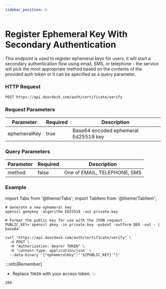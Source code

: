 ```yaml
---
sidebar_position: 6
---
```


# Register Ephemeral Key With Secondary Authentication

This endpoint is used to register ephemeral keys for users, it will start a secondary authentication flow using email,
SMS, or telephone - the service will pick the most appropriate method based on the contents of the provided
auth token or it can be specified as a query parameter.

### HTTP Request
`POST https://api.doordeck.com/auth/certificate/verify`

### Request Parameters

| Parameter    | Required | Description                          |
|--------------|----------|--------------------------------------|
| ephemeralKey | true     | Base64 encoded ephemeral Ed25519 key |

### Query Parameters

| Parameter | Required | Description                  |
|-----------|----------|------------------------------|
| method    | false    | One of EMAIL, TELEPHONE, SMS |

### Example

import Tabs from '@theme/Tabs';
import TabItem from '@theme/TabItem';

<Tabs>
<TabItem value="request" label="Request">

```shell showLineNumbers title="CURL"
# Generate a new ephemeral key
openssl genpkey -algorithm ED25519 -out private.key

# Format the public key for use with the JSON request
PUBLIC_KEY=`openssl pkey -in private.key -pubout -outform DER -out - | base64`

curl "https://api.doordeck.com/auth/certificate/verify" \
  -X POST \
  -H "Authorization: Bearer TOKEN" \
  -H 'content-type: application/json' \
  --data-binary '{"ephemeralKey":"'${PUBLIC_KEY}'"}' 
```

:::info[Remember]
* Replace `TOKEN` with your access token.
:::

</TabItem>
<TabItem value="response" label="Response">

```markdown showLineNumbers title="HTTP CODE"
204
```

</TabItem>
</Tabs>
